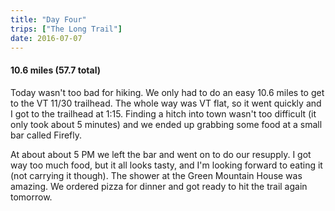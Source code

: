 ```yaml
---
title: "Day Four"
trips: ["The Long Trail"]
date: 2016-07-07
---
```



#### **10.6 miles (57.7 total)**

Today wasn't too bad for hiking. We only had to do an easy 10.6 miles to get to the VT 11/30 trailhead. The whole way was VT flat, so it went quickly and I got to the trailhead at 1:15. Finding a hitch into town wasn't too difficult (it only took about 5 minutes) and we ended up grabbing some food at a small bar called Firefly.

At about about 5 PM we left the bar and went on to do our resupply. I got way too much food, but it all looks tasty, and I'm looking forward to eating it (not carrying it though). The shower at the Green Mountain House was amazing. We ordered pizza for dinner and got ready to hit the trail again tomorrow.
